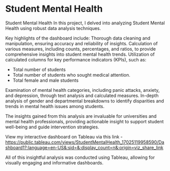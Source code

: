 # Student Mental Health
Student Mental Health
In this project, I delved into analyzing Student Mental Health using robust data analysis techniques.

Key highlights of the dashboard include:
Thorough data cleaning and manipulation, ensuring accuracy and reliability of insights.
Calculation of various measures, including counts, percentages, and ratios, to provide comprehensive insights into student mental health trends.
Utilization of calculated columns for key performance indicators (KPIs), such as:
- Total number of students
- Total number of students who sought medical attention.
- Total female and male students

Examination of mental health categories, including panic attacks, anxiety, and depression, through text analysis and calculated measures.
In-depth analysis of gender and departmental breakdowns to identify disparities and trends in mental health issues among students.

The insights gained from this analysis are invaluable for universities and mental health professionals, providing actionable insight to support student well-being and guide intervention strategies.

View my interactive dashboard on Tableau via this link - https://public.tableau.com/views/StudentMentalHealth_17025119958590/Dashboard1?:language=en-US&:sid=&:display_count=n&:origin=viz_share_link

All of this insightful analysis was conducted using Tableau, allowing for visually engaging and informative dashboards.
